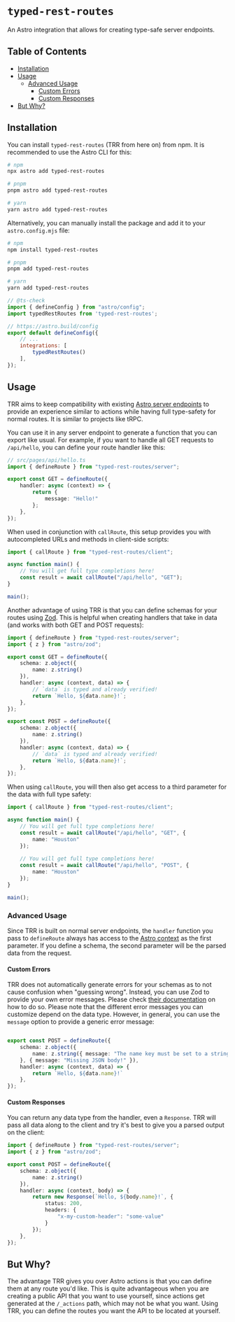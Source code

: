 # `typed-rest-routes`

An Astro integration that allows for creating type-safe server endpoints.

## Table of Contents

- [Installation](#installation)
- [Usage](#usage)
	- [Advanced Usage](#advanced-usage)
		- [Custom Errors](#custom-errors)
		- [Custom Responses](#custom-responses)
- [But Why?](#but-why)

## Installation

You can install `typed-rest-routes` (TRR from here on) from npm. It is recommended to use the Astro CLI for this:

```bash
# npm
npx astro add typed-rest-routes

# pnpm
pnpm astro add typed-rest-routes

# yarn
yarn astro add typed-rest-routes
```

Alternatively, you can manually install the package and add it to your `astro.config.mjs` file:

```bash
# npm
npm install typed-rest-routes

# pnpm
pnpm add typed-rest-routes

# yarn
yarn add typed-rest-routes
```

```mjs
// @ts-check
import { defineConfig } from "astro/config";
import typedRestRoutes from 'typed-rest-routes';

// https://astro.build/config
export default defineConfig({
	// ...
	integrations: [
		typedRestRoutes()
	],
});
```

## Usage

TRR aims to keep compatibility with existing [Astro server endpoints](https://docs.astro.build/en/guides/endpoints/#server-endpoints-api-routes) to provide an experience similar to actions while having full type-safety for normal routes. It is similar to projects like tRPC.

You can use it in any server endpoint to generate a function that you can export like usual. For example, if you want to handle all GET requests to `/api/hello`, you can define your route handler like this:

```ts
// src/pages/api/hello.ts
import { defineRoute } from "typed-rest-routes/server";

export const GET = defineRoute({
	handler: async (context) => {
		return {
			message: "Hello!"
		};
	},
});
```

When used in conjunction with `callRoute`, this setup provides you with autocompleted URLs and methods in client-side scripts:

```ts
import { callRoute } from "typed-rest-routes/client";

async function main() {
	// You will get full type completions here!
	const result = await callRoute("/api/hello", "GET");
}

main();
```

Another advantage of using TRR is that you can define schemas for your routes using [Zod](https://zod.dev). This is helpful when creating handlers that take in data (and works with both GET and POST requests):

```ts
import { defineRoute } from "typed-rest-routes/server";
import { z } from "astro/zod";

export const GET = defineRoute({
	schema: z.object({
		name: z.string()
	}),
	handler: async (context, data) => {
		// `data` is typed and already verified!
		return `Hello, ${data.name}!`;
	},
});

export const POST = defineRoute({
	schema: z.object({
		name: z.string()
	}),
	handler: async (context, data) => {
		// `data` is typed and already verified!
		return `Hello, ${data.name}!`;
	},
});
```

When using `callRoute`, you will then also get access to a third parameter for the data with full type safety:

```ts
import { callRoute } from "typed-rest-routes/client";

async function main() {
	// You will get full type completions here!
	const result = await callRoute("/api/hello", "GET", {
		name: "Houston"
	});
	
	// You will get full type completions here!
	const result = await callRoute("/api/hello", "POST", {
		name: "Houston"
	});
}

main();
```

### Advanced Usage

Since TRR is built on normal server endpoints, the `handler` function you pass to `defineRoute` always has access to the [Astro context](https://docs.astro.build/en/guides/middleware/#the-context-object) as the first parameter. If you define a schema, the second parameter will be the parsed data from the request.

#### Custom Errors

TRR does not automatically generate errors for your schemas as to not cause confusion when "guessing wrong". Instead, you can use Zod to provide your own error messages. Please check [their documentation](https://zod.dev) on how to do so. Please note that the different error messages you can customize depend on the data type. However, in general, you can use the `message` option to provide a generic error message:

```ts

export const POST = defineRoute({
	schema: z.object({
		name: z.string({ message: "The name key must be set to a string!" })
	}, { message: "Missing JSON body!" }),
	handler: async (context, data) => {
		return `Hello, ${data.name}!`
	},
});
```

#### Custom Responses
You can return any data type from the handler, even a `Response`. TRR will pass all data along to the client and try it's best to give you a parsed output on the client:

```ts
import { defineRoute } from "typed-rest-routes/server";
import { z } from "astro/zod";

export const POST = defineRoute({
	schema: z.object({
		name: z.string()
	}),
	handler: async (context, body) => {
		return new Response(`Hello, ${body.name}!`, {
			status: 200,
			headers: {
				"x-my-custom-header": "some-value"
			}
		});
	},
});
```

## But Why?

The advantage TRR gives you over Astro actions is that you can define them at any route you'd like. This is quite advantageous when you are creating a public API that you want to use yourself, since actions get generated at the `/_actions` path, which may not be what you want. Using TRR, you can define the routes you want the API to be located at yourself.